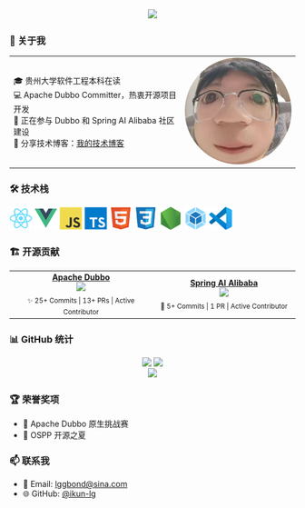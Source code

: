 <div align="center">
  <img src="https://readme-typing-svg.herokuapp.com/?lines=Hello!+I'm+LuoGuang+👋;Apache+Dubbo+Committer;Full+Stack+Developer&center=true&size=27">
</div>

### 🚀 关于我

<table>
  <tr>
    <td width="60%" style="border: none;">
      <ul style="list-style-type: none; padding-left: 0;">
        <li>🎓 贵州大学软件工程本科在读</li>
        <li>💻 Apache Dubbo Committer，热衷开源项目开发</li>
        <li>🔭 正在参与 Dubbo 和 Spring AI Alibaba 社区建设</li>
        <li>📝 分享技术博客：<a href="https://blog.csdn.net/m0_72902329">我的技术博客</a></li>
      </ul>
    </td>
    <td width="40%" align="center" style="border: none;">
      <img src="./images/avatar.jpg" style="max-width:100%; border-radius:50%;">
    </td>
  </tr>
</table>

### 🛠️ 技术栈

<p align="left">
<img src="https://raw.githubusercontent.com/devicons/devicon/master/icons/react/react-original.svg" alt="react" width="40" height="40"/>
<img src="https://raw.githubusercontent.com/devicons/devicon/master/icons/vuejs/vuejs-original.svg" alt="vue" width="40" height="40"/>
<img src="https://raw.githubusercontent.com/devicons/devicon/master/icons/javascript/javascript-original.svg" alt="javascript" width="40" height="40"/>
<img src="https://raw.githubusercontent.com/devicons/devicon/master/icons/typescript/typescript-original.svg" alt="typescript" width="40" height="40"/>
<img src="https://raw.githubusercontent.com/devicons/devicon/master/icons/html5/html5-original.svg" alt="html5" width="40" height="40"/>
<img src="https://raw.githubusercontent.com/devicons/devicon/master/icons/css3/css3-original.svg" alt="css3" width="40" height="40"/>
<img src="https://raw.githubusercontent.com/devicons/devicon/master/icons/nodejs/nodejs-original.svg" alt="nodejs" width="40" height="40"/>
<img src="https://raw.githubusercontent.com/devicons/devicon/master/icons/webpack/webpack-original.svg" alt="webpack" width="40" height="40"/>
<img src="https://raw.githubusercontent.com/devicons/devicon/master/icons/vscode/vscode-original.svg" alt="vscode" width="40" height="40"/>
</p>

### 🏗️ 开源贡献

<table>
  <tr>
    <td align="center" width="50%">
      <a href="https://github.com/apache/dubbo">
        <b>Apache Dubbo</b>
        <br />
        <img src="https://github-readme-stats.vercel.app/api/pin/?username=apache&repo=dubbo&theme=vue" />
      </a>
      <br />
      <sub>✨ 25+ Commits | 13+ PRs | Active Contributor</sub>
    </td>
    <td align="center" width="50%">
      <a href="https://github.com/alibaba/spring-ai-alibaba">
        <b>Spring AI Alibaba</b>
        <br />
        <img src="https://github-readme-stats.vercel.app/api/pin/?username=alibaba&repo=spring-ai-alibaba&theme=vue" />
      </a>
      <br />
      <sub>🌟 5+ Commits | 1 PR | Active Contributor</sub>
    </td>
  </tr>
</table>

### 📊 GitHub 统计

<div align="center">
  <img height="180em" src="https://github-readme-stats.vercel.app/api?username=ikun-lg&show_icons=true&theme=vue&include_all_commits=true&count_private=true&locale=cn"/>
  <img height="180em" src="https://github-readme-stats.vercel.app/api/top-langs/?username=ikun-lg&layout=compact&langs_count=8&theme=vue&locale=cn"/>
</div>

<div align="center">
  <img src="https://github-readme-activity-graph.vercel.app/graph?username=ikun-lg&theme=vue&locale=cn&radius=16" />
</div>

### 🏆 荣誉奖项

- 🥈 Apache Dubbo 原生挑战赛
- 📜 OSPP 开源之夏

### 📫 联系我

- 📧 Email: lggbond@sina.com
- 🌐 GitHub: [@ikun-lg](https://github.com/ikun-lg)
